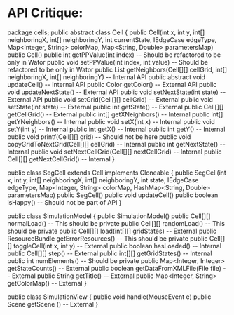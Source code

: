 # API Critique:

package cells;
public abstract class Cell {
  	public Cell(int x, int y, int[] neighboringX, int[] neighboringY, int currentState, IEdgeCase edgeType, Map<Integer, String> colorMap,  Map<String, Double> parametersMap)
	public Cell() 
	public int getPPValue(int index) -- Should be refactored to be only in Wator
	public void setPPValue(int index, int value) -- Should be refactored to be only in Wator
	public List<Cell> getNeighbors(Cell[][] cellGrid, int[] neighboringX, int[] neighboringY) -- Internal API
    public abstract void updateCell() -- Internal API
    public Color getColor() -- External API
    public void updateNextState() -- External API
    public void setNextState(int state) -- External API
    public void setGrid(Cell[][] cellGrid) -- External
    public void setState(int state) -- External
    public int getState() -- External
    public Cell[][] getCellGrid() -- External
    public int[] getXNeighbors() -- Internal
    public int[] getYNeighbors() -- Internal
    public void setX(int x) -- Internal
    public void setY(int y) -- Internal
    public int getX() -- Internal
    public int getY() -- Internal
    public void printf(Cell[][] grid) -- Should not be here
	public void copyGridToNextGrid(Cell[][] cellGrid) -- Internal
	public int getNextState() -- Internal
	public void setNextCellGrid(Cell[][] nextCellGrid) -- Internal
	public Cell[][] getNextCellGrid() -- Internal
}

public class SegCell extends Cell implements Cloneable { 
  	public SegCell(int x, int y, int[] neighboringX, int[] neighboringY, int state, IEdgeCase edgeType, Map<Integer, String> colorMap, HashMap<String, Double> parametersMap) 
	public SegCell() 
	public void updateCell() 
	public boolean isHappy() -- Should not be part of API
}

public class SimulationModel { 
  	public SimulationModel() 
	public Cell[][] normalLoad() -- This should be private
	public Cell[][] randomLoad() -- This should be private
	public Cell[][] load(int[][] gridStates) -- External
	public ResourceBundle getErrorResources() -- This should be private
	public Cell[][] toggleCell(int x, int y) -- External
	public boolean hasLoaded() -- Internal
    public Cell[][] step() -- External
    public int[][] getGridStates() -- Internal
    public int numElements() -- Should be private
    public Map<Integer, Integer> getStateCounts() -- External
    public boolean getDataFromXMLFile(File file) -- External
    public String getTitle() -- External
	public Map<Integer, String> getColorMap() -- External
}

public class SimulationView { 
      					public void handle(MouseEvent e) 
    public Scene getScene () -- External
}
